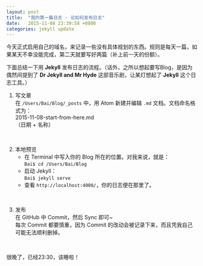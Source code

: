 ```yaml
---
layout: post
title:  "我的第一篇日志 - 论如何发布日志"
date:   2015-11-08 23:39:58 +0800
categories: jekyll update
---
```

今天正式启用自己的域名，来记录一些没有具体规划的东西。规则是每天一篇，如果某天不幸没能完成，第二天就要写好两篇（补上前一天的份额）。

下面总结一下用 **Jekyll** 发布日志的流程。（话外，之所以想起要写Blog，是因为偶然间提到了 **Dr Jekyll and Mr Hyde** 这部音乐剧，让某灯想起了 **Jekyll** 这个日志工具。）

1. 写文章 <br>
  在 `/Users/Bai/Blog/_posts` 中，用 Atom 新建并编辑 `.md` 文档。文档命名格式为：<br> 2015-11-08-start-from-here.md <br>
  （日期 + 名称）
<br>

2. 本地预览 <br>
	  - 在 Terminal 中写入你的 Blog 所在的位置。对我来说，就是：<br>
	  `Bai$ cd /Users/Bai/Blog`
	  - 启动 Jekyll：<br>
	  `Bai$ jekyll serve`
	  - 查看 `http://localhost:4000/`，你的日志便在那里了。
<br>

	
3. 发布 <br>
  在 GitHub 中 Commit，然后 Sync 即可~ <br>
  每次 Commit 都要慎重，因为 Commit 的改动会被记录下来，而且凭我自己可能无法顺利删掉。
<br>

很晚了，已经23:30，该睡啦！
